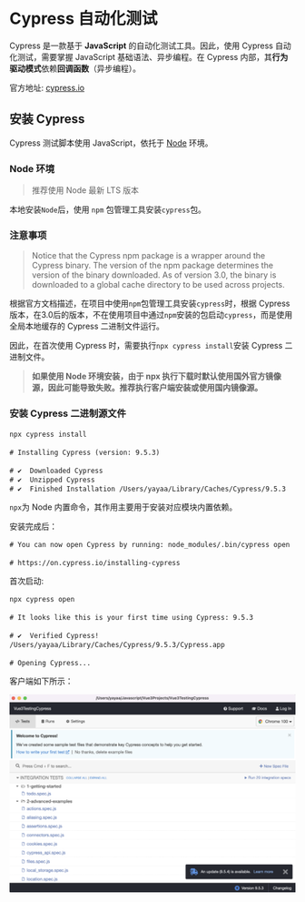 # Cypress 自动化测试

Cypress 是一款基于 **JavaScript** 的自动化测试工具。因此，使用 Cypress 自动化测试，需要掌握 JavaScript 基础语法、异步编程。在 Cypress 内部，其**行为驱动模式**依赖**回调函数**（异步编程）。

官方地址: [cypress.io](https://www.cypress.io/)

## 安装 Cypress

Cypress 测试脚本使用 JavaScript，依托于 [Node](https://nodejs.org/en/) 环境。

### Node 环境

> 推荐使用 Node 最新 LTS 版本

本地安装`Node`后，使用 `npm` 包管理工具安装`cypress`包。

### 注意事项

> Notice that the Cypress npm package is a wrapper around the Cypress binary. The version of the npm package determines the version of the binary downloaded. As of version 3.0, the binary is downloaded to a global cache directory to be used across projects.

根据官方文档描述，在项目中使用`npm`包管理工具安装`cypress`时，根据 Cypress 版本，在3.0后的版本，不在使用项目中通过`npm`安装的包启动`cypress`，而是使用全局本地缓存的 Cypress 二进制文件运行。

因此，在首次使用 Cypress 时，需要执行`npx cypress install`安装 Cypress 二进制文件。

> **如果使用 Node 环境安装，由于 npx 执行下载时默认使用国外官方镜像源，因此可能导致失败。推荐执行客户端安装或使用国内镜像源。**

### 安装 Cypress 二进制源文件

```shell
npx cypress install

# Installing Cypress (version: 9.5.3)

# ✔  Downloaded Cypress
# ✔  Unzipped Cypress
# ✔  Finished Installation /Users/yayaa/Library/Caches/Cypress/9.5.3
```

`npx`为 Node 内置命令，其作用主要用于安装对应模块内置依赖。

安装完成后：

```shell
# You can now open Cypress by running: node_modules/.bin/cypress open

# https://on.cypress.io/installing-cypress
```

首次启动:

```shell
npx cypress open

# It looks like this is your first time using Cypress: 9.5.3

# ✔  Verified Cypress! /Users/yayaa/Library/Caches/Cypress/9.5.3/Cypress.app

# Opening Cypress...
```

客户端如下所示：

![图片](./client.png)